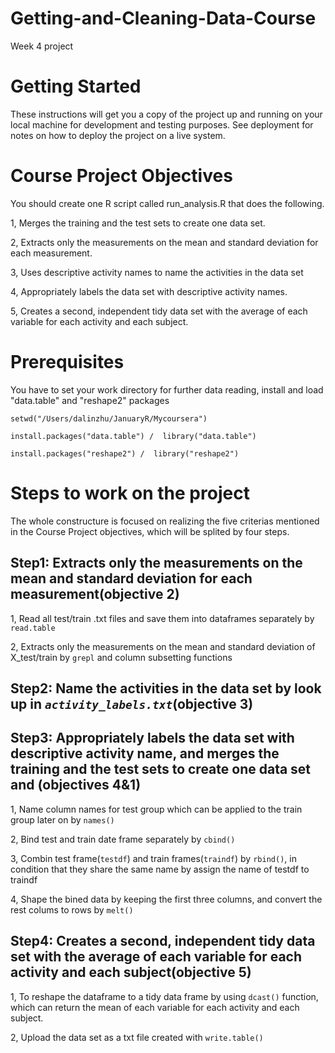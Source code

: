 # Getting-and-Cleaning-Data-Course
Week 4 project
# Getting Started
These instructions will get you a copy of the project up and running on your local machine for development and testing purposes. See deployment for notes on how to deploy the project on a live system.
# Course Project Objectives
You should create one R script called run_analysis.R that does the following.

1, Merges the training and the test sets to create one data set.

2, Extracts only the measurements on the mean and standard deviation for each measurement.

3, Uses descriptive activity names to name the activities in the data set

4, Appropriately labels the data set with descriptive activity names.

5, Creates a second, independent tidy data set with the average of each variable for each activity and each subject.

# Prerequisites
You have to set your work directory for further data reading, install and load "data.table" and "reshape2" packages
```
setwd("/Users/dalinzhu/JanuaryR/Mycoursera")

install.packages("data.table") /  library("data.table")

install.packages("reshape2") /  library("reshape2")
```

# Steps to work on the project
The whole constructure is focused on realizing the five criterias mentioned in the Course Project objectives, which will be splited by four steps.
## Step1: Extracts only the measurements on the mean and standard deviation for each measurement(objective 2)
1, Read all test/train .txt files and save them into dataframes separately by `read.table`

2, Extracts only the measurements on the mean and standard deviation of X_test/train by `grepl` and column subsetting functions
## Step2: Name the activities in the data set by look up in *`activity_labels.txt`*(objective 3)
## Step3: Appropriately labels the data set with descriptive activity name, and merges the training and the test sets to create one data set and (objectives 4&1)
1, Name column names for test group which can be applied to the train group later on by `names()`

2, Bind test and train date frame separately by `cbind()`

3, Combin test frame(`testdf`) and train frames(`traindf`) by `rbind()`, in condition that they share the same name by assign the name of testdf to traindf

4, Shape the bined data by keeping the first three columns, and convert the rest colums to rows by `melt()`
## Step4:  Creates a second, independent tidy data set with the average of each variable for each activity and each subject(objective 5)
1, To reshape the dataframe to a tidy data frame by using `dcast()` function, which can return the mean of each variable for each activity and each subject.

2, Upload the data set as a txt file created with `write.table()`

